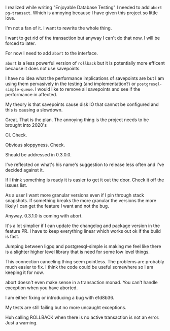 I realized while writing "Enjoyable Database Testing" I needed to add `abort` `pg-transact`. Which is annoying because I have given this project so little love.

I'm not a fan of it. I want to rewrite the whole thing.

I want to get rid of the transaction but anyway I can't do that now. I will be forced to later.

For now I need to add `abort` to the interface.

`abort` is a less powerful version of `rollback` but it is potentially more efficent because it does not use savepoints.

I have no idea what the performance implications of savepoints are but I am using them pervasively in the testing (and implementation?) or `postgresql-simple-queue`. I would like to remove all savepoints and see if the performance in affected.

My theory is that savepoints cause disk IO that cannot be configured and this is causing a slowdown.

Great. That is the plan. The annoying thing is the project needs to be brought into 2020's

CI. Check.

Obvious sloppyness. Check.

Should be addressed in 0.3.0.0.

I've reflected on what's his name's suggestion to release less often and I've decided against it.

If I think something is ready it is easier to get it out the door. Check it off the issues list.

As a user I want more granular versions even if I pin through stack snapshots. If something breaks the more
granular the versions the more likely I can get the feature I want and not the bug.

Anyway. 0.3.1.0 is coming with abort.

It's a lot simplier if I can update the changelog and package version in the feature PR. I have to keep everything linear which works out ok if the build is fast.

Jumping between ligpq and postgresql-simple is making me feel like there is a slighter higher level library that is need for some low level things.

This connection canceling thing seem pointless. The problems are probably much easier to fix. I think the code could be useful somewhere so I am keeping it for now.

abort doesn't even make sense in a transaction monad. You can't handle exception when you have aborted.

I am either fixing or introducing a bug with e1d8b36.

My tests are still failing but no more uncaught exceptions.

Huh calling ROLLBACK when there is no active transaction is not an error. Just a warning.
